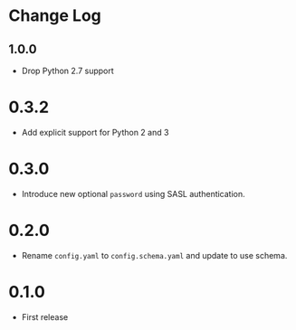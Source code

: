 # Change Log

## 1.0.0

* Drop Python 2.7 support

# 0.3.2

- Add explicit support for Python 2 and 3

# 0.3.0
- Introduce new optional `password` using SASL authentication.

# 0.2.0
- Rename `config.yaml` to `config.schema.yaml` and update to use schema.

# 0.1.0
- First release 

